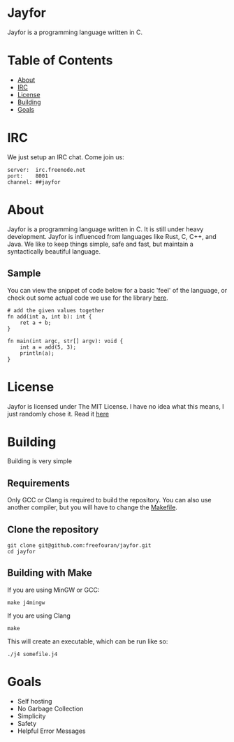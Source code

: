 # Jayfor
Jayfor is a programming language written in C.

# Table of Contents
* [About](#about)
* [IRC](#irc)
* [License](#license)
* [Building](#building)
* [Goals](#goals)

# <a name="irc"></a>IRC
We just setup an IRC chat. Come join us:

	server:  irc.freenode.net
	port:    8001
	channel: ##jayfor

# <a name="about"></a>About
Jayfor is a programming language written in C. It is still under
heavy development. Jayfor is influenced from languages like Rust,
C, C++, and Java. We like to keep things simple, safe and fast,
but maintain a syntactically beautiful language.

## Sample
You can view the snippet of code below for a basic 'feel' of the language,
or check out some actual code we use for the library [here](libs/math.j4).

	# add the given values together
	fn add(int a, int b): int {
		ret a + b;
	}

	fn main(int argc, str[] argv): void {
		int a = add(5, 3);
		println(a);
	}

# <a name="license"></a>License
Jayfor is licensed under The MIT License. I have no idea
what this means, I just randomly chose it. Read it [here](LICENSE.md)

# <a name="building"></a>Building
Building is very simple

## Requirements
Only GCC or Clang is required to build the repository. You
can also use another compiler, but you will have to change
the [Makefile](Makefile).

## Clone the repository

	git clone git@github.com:freefouran/jayfor.git
	cd jayfor

## Building with Make
If you are using MinGW or GCC:

	make j4mingw

If you are using Clang

	make

This will create an executable, which can be run like
so:

	./j4 somefile.j4

# <a name="goals"></a>Goals
* Self hosting
* No Garbage Collection
* Simplicity
* Safety
* Helpful Error Messages
